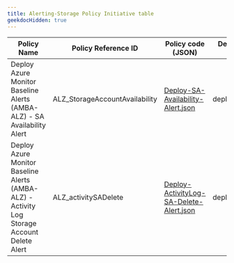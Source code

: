 ```yaml
---
title: Alerting-Storage Policy Initiative table
geekdocHidden: true
---
```


| Policy  Name | Policy Reference ID | Policy code (JSON) | Default policy effect |
| ------------ | ------------------- | ------------------ | --------------------- |
| Deploy Azure Monitor Baseline Alerts (AMBA-ALZ) - SA Availability Alert | ALZ_StorageAccountAvailability | [Deploy-SA-Availability-Alert.json](../../../../services/Storage/storageAccounts/Deploy-SA-Availability-Alert.json) | deployIfNotExists |
| Deploy Azure Monitor Baseline Alerts (AMBA-ALZ) - Activity Log Storage Account Delete Alert | ALZ_activitySADelete | [Deploy-ActivityLog-SA-Delete-Alert.json](../../../../services/Storage/storageAccounts/Deploy-ActivityLog-SA-Delete-Alert.json) | deployIfNotExists |
